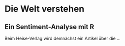 # Die Welt verstehen

## Ein Sentiment-Analyse mit R

Beim Heise-Verlag wird demnächst ein Artikel über die ...
